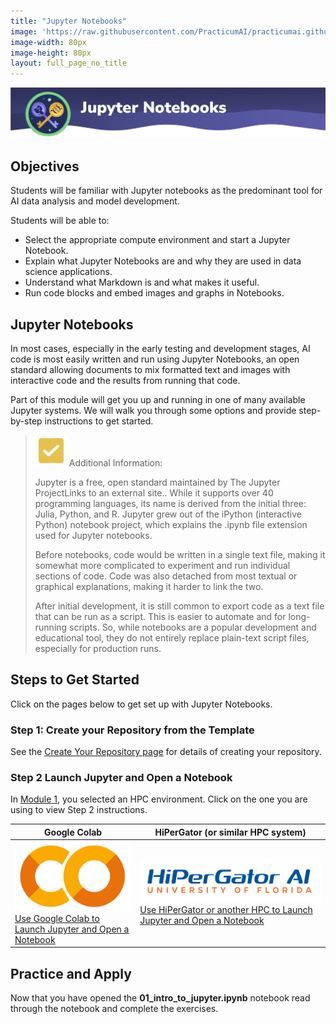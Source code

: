 ```yaml
---
title: "Jupyter Notebooks"
image: 'https://raw.githubusercontent.com/PracticumAI/practicumai.github.io/main/images/icons/practicumai_computing_for_ai.png'
image-width: 80px
image-height: 80px
layout: full_page_no_title
---
```


![Jupyter Notebooks banner](/images/M2_jupyter_notebooks_banner.png)


## Objectives

Students will be familiar with Jupyter notebooks as the predominant tool for AI data analysis and model development. 

Students will be able to:

* Select the appropriate compute environment and start a Jupyter Notebook.
* Explain what Jupyter Notebooks are and why they are used in data science applications.
* Understand what Markdown is and what makes it useful.
* Run code blocks and embed images and graphs in Notebooks.

## Jupyter Notebooks

In most cases, especially in the early testing and development stages, AI code is most easily written and run using Jupyter Notebooks, an open standard allowing documents to mix formatted text and images with interactive code and the results from running that code.

Part of this module will get you up and running in one of many available Jupyter systems. We will walk you through some options and provide step-by-step instructions to get started.

> ![Information icon](/images/icons/tip.png) Additional Information:
>
> Jupyter is a free, open standard maintained by The Jupyter ProjectLinks to an external site.. While it supports over 40 programming languages, its name is derived from the initial three: Julia, Python, and R. Jupyter grew out of the iPython (interactive Python) notebook project, which explains the .ipynb file extension used for Jupyter notebooks.
>
> Before notebooks, code would be written in a single text file, making it somewhat more complicated to experiment and run individual sections of code. Code was also detached from most textual or graphical explanations, making it harder to link the two.
>
> After initial development, it is still common to export code as a text file that can be run as a script. This is easier to automate and for long-running scripts. So, while notebooks are a popular development and educational tool, they do not entirely replace plain-text script files, especially for production runs.

## Steps to Get Started

Click on the pages below to get set up with Jupyter Notebooks.

### Step 1: Create your Repository from the Template

See the [Create Your Repository page](/computing_for_ai/02.1_creat_repo/) for details of creating your repository.

### Step 2 Launch Jupyter and Open a Notebook

In [Module 1](/computing_for_ai/01_the_tools_for_ai/), you selected an HPC environment. Click on the one you are using to view Step 2 instructions.

Google Colab | HiPerGator (or similar HPC system)
-------------|-----------------------------------
[![Google Colab icon](/images/icons/Google_Colaboratory_Logo-cropped.png)](/computing_for_ai/02.2_colab_notebook/)<br>[Use Google Colab to Launch Jupyter and Open a Notebook](/computing_for_ai/02.2_colab_notebook/) | [![HiPerGator-AI icon](/images/icons/hpg_AI_logo_blue-orange.png)](/computing_for_ai/02.2_hipergator_notebook/)<br>[Use HiPerGator or another HPC to Launch Jupyter and Open a Notebook](/computing_for_ai/02.2_hipergator_notebook/)

## Practice and Apply

Now that you have opened the **01_intro_to_jupyter.ipynb** notebook read through the notebook and complete the exercises.
